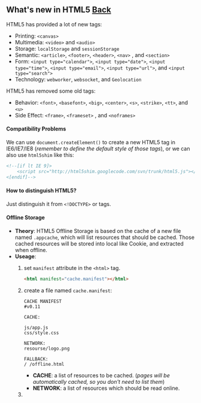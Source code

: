 ## What's new in HTML5 [Back](./qa.md)

HTML5 has provided a lot of new tags:

- Printing: `<canvas>`
- Multimedia: `<video>` and `<audio>`
- Storage: `localStorage` and `sessionStorage`
- Semantic: `<article>`, `<footer>`, `<header>`, `<nav>` , and `<section>`
- Form: `<input type="calendar">`, `<input type="date">`, `<input type="time">`, `<input type="email">`, `<input type="url">`, and `<input type="search">`
- Technology: `webworker`, `websocket`, and `Geolocation`

HTML5 has removed some old tags:

- Behavior: `<font>`, `<basefont>`, `<big>`, `<center>`, `<s>`, `<strike>`, `<tt>`, and `<u>`
- Side Effect: `<frame>`, `<frameset>` , and `<noframes>`

#### Compatibility Problems

We can use `document.createElement()` to create a new HTML5 tag in IE6/IE7/IE8 (*remember to define the default style of those tags*), or we can also use `html5shim` like this:

```html
<!--[if lt IE 9]>
    <script src="http://html5shim.googlecode.com/svn/trunk/html5.js"></script>
<[endif]-->
```

#### How to distinguish HTML5?

Just distinguish it from `<!DOCTYPE>` or tags.

#### Offline Storage

- **Theory**: HTML5 Offline Storage is based on the cache of a new file named `.appcache`, which will list resources that should be cached. Those cached resources will be stored into local like Cookie, and extracted when offline.
- **Useage**: 
    1. set `manifest` attribute in the `<html>` tag.
        ```html
        <html manifest="cache.manifest"></html>
        ```
    2. create a file named `cache.manifest`:
        ```manifest
        CACHE MANIFEST
        #v0.11
        
        CACHE:
        
        js/app.js
        css/style.css
        
        NETWORK:
        resourse/logo.png
        
        FALLBACK:
        / /offline.html
        ```
        
        - **CACHE**: a list of resources to be cached. (*pages will be automatically cached, so you don't need to list them*)
        - **NETWORK**: a list of resources which should be read online.
    3. 